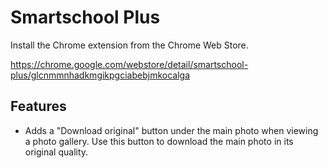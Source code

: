 # Smartschool Plus

Install the Chrome extension from the Chrome Web Store. 

https://chrome.google.com/webstore/detail/smartschool-plus/glcnmmnhadkmgikpgciabebjmkocalga

## Features
- Adds a "Download original" button under the main photo when viewing a photo gallery. Use this button to download the main photo in its original quality.